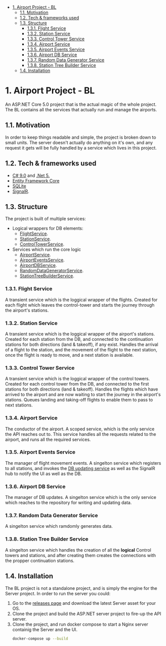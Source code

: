 - [1. Airport Project - BL](#1-airport-project---bl)
  - [1.1. Motivation](#11-motivation)
  - [1.2. Tech & frameworks used](#12-tech--frameworks-used)
  - [1.3. Structure](#13-structure)
    - [1.3.1. Flight Service](#131-flight-service)
    - [1.3.2. Station Service](#132-station-service)
    - [1.3.3. Control Tower Service](#133-control-tower-service)
    - [1.3.4. Airport Service](#134-airport-service)
    - [1.3.5. Airport Events Service](#135-airport-events-service)
    - [1.3.6. Airport DB Service](#136-airport-db-service)
    - [1.3.7. Random Data Generator Service](#137-random-data-generator-service)
    - [1.3.8. Station Tree Builder Service](#138-station-tree-builder-service)
  - [1.4. Installation](#14-installation)

# 1. Airport Project - BL

An ASP.NET Core 5.0 project that is the actual magic of the whole project.
The BL contains all the services that actually run and manage the airports.

## 1.1. Motivation

In order to keep things readable and simple, the project is broken down to small units.
The server doesn't actually do anything on it's own, and any request it gets will be fully handled by a service which lives in this project.

## 1.2. Tech & frameworks used

-   [C# 9.0](https://docs.microsoft.com/en-us/dotnet/csharp/whats-new/csharp-9) and [.Net 5.](https://github.com/dotnet/core/tree/master/release-notes/5.0)
-   [Entity Framework Core](https://github.com/dotnet/efcore)
-   [SQLite](https://www.sqlite.org/index.html)
-   [SignalR](https://github.com/dotnet/aspnetcore/tree/master/src/SignalR).

## 1.3. Structure

The project is built of multiple services:

-   Logical wrappers for DB elements:
    -   [FlightService](#131-flight-service).
    -   [StationService](#132-station-service).
    -   [ControlTowerService](#133-control-tower-service).
-   Services which run the core logic
    -   [AirportService](#134-airport-service).
    -   [AirportEventsService](#135-airport-events-service).
    -   [AirportDBService](#136-airport-db-service).
    -   [RandomDataGeneratorService](#137-random-data-generator-service).
    -   [StationTreeBuilderService](#138-station-tree-builder-service).
  
### 1.3.1. Flight Service

A transient service which is the loggical wrapper of the flights.
Created for each flight which leaves the control-tower and starts the journey through the airport's stations.

### 1.3.2. Station Service

A transient service which is the loggical wrapper of the airport's stations.
Created for each station from the DB, and connected to the continuation stations for both directions (land & takeoff), if any exist.
Handles the arrival of a flight to the station, and the movement of the flight to the next station, once the flight is ready to move, and a next station is available.

### 1.3.3. Control Tower Service

A transient service which is the loggical wrapper of the control towers.
Created for each control tower from the DB, and connected to the first stations for both directions (land & takeoff).
Handles the flights which have arrived to the airport and are now waiting to start the journey in the airport's stations.
Queues landing and taking-off flights to enable them to pass to next stations.

### 1.3.4. Airport Service

The conductor of the airport.
A scoped service, which is the only service the API reaches out to.
This service handles all the requests related to the airport, and runs all the required services.

### 1.3.5. Airport Events Service

The manager of flight movement events.
A singelton service which registers to all stations, and invokes the [DB updating service](#135-airport-db-service) as well as the SignalR hub to notify the UI as well as the DB.  

### 1.3.6. Airport DB Service

The manager of DB updates.
A singelton service which is the only service which reaches to the repository for writing and updating data.

### 1.3.7. Random Data Generator Service

A singelton service which ramdomly generates data.

### 1.3.8. Station Tree Builder Service

A singelton service which handles the creation of all the **logical** Control towers and stations, and after creating them creates the connections with the propper continuation stations.

## 1.4. Installation

The BL project is not a standalone project, and is simply the engine for the Server project.
In order to run the server you could:

1.  Go to the [releases page](https://github.com/ChemiAtlow/AirportProject/releases/latest) and download the latest Server asset for your OS.
2.  Clone the project and build the ASP.NET server project to fire-up the API server.
3.  Clone the project, and run docker compose to start a Nginx server containig the Server and the UI.
    ```bash
    docker-compose up --build
    ```
